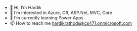 - 👋 Hi, I’m Hardik
- 👀 I’m interested in Azure, C#, ASP.Net, MVC, Core
- 🌱 I’m currently learning Power Apps
- 📫 How to reach me hardikrathod@kcs471.onmicrosoft.com

<!---
Hrdy11/Hrdy11 is a ✨ special ✨ repository because its `README.md` (this file) appears on your GitHub profile.
You can click the Preview link to take a look at your changes.
--->
